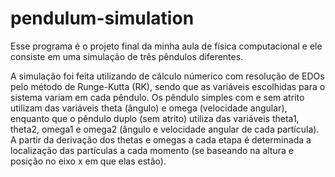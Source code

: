 # pendulum-simulation

Esse programa é o projeto final da minha aula de física computacional e ele consiste em uma simulação de três pêndulos diferentes.

A simulação foi feita utilizando de cálculo númerico com resolução de EDOs pelo método de Runge-Kutta (RK), sendo que as variáveis escolhidas para o sistema variam em cada pêndulo. Os pêndulo simples com e sem atrito utilizam das variáveis theta (ângulo) e omega (velocidade angular), enquanto que o pêndulo duplo (sem atrito) utiliza das variáveis theta1, theta2, omega1 e omega2 (ângulo e velocidade angular de cada partícula). A partir da derivação dos thetas e omegas a cada etapa é determinada a localização das partículas a cada momento (se baseando na altura e posição no eixo x em que elas estão).
